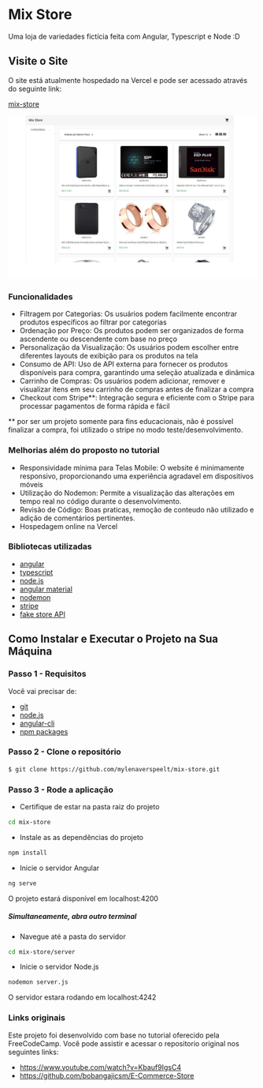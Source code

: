 # Mix Store

Uma loja de variedades fictícia feita com Angular, Typescript e Node :D


## Visite o Site

O site está atualmente hospedado na Vercel e pode ser acessado através do seguinte link:

[mix-store](https://mix-store-eta.vercel.app/home)


<img src="./src/app/public/images/mix-store-print.jpg">

### Funcionalidades

- Filtragem por Categorias: Os usuários podem facilmente encontrar produtos específicos ao filtrar por categorias
- Ordenação por Preço: Os produtos podem ser organizados de forma ascendente ou descendente com base no preço
- Personalização da Visualização: Os usuários podem escolher entre diferentes layouts de exibição para os produtos na tela
- Consumo de API: Uso de API externa para fornecer os produtos disponíveis para compra, garantindo uma seleção atualizada e dinâmica
- Carrinho de Compras: Os usuários podem adicionar, remover e visualizar itens em seu carrinho de compras antes de finalizar a compra
- Checkout com Stripe**: Integração segura e eficiente com o Stripe para processar pagamentos de forma rápida e fácil

** por ser um projeto somente para fins educacionais, não é possível finalizar a compra, foi utilizado o stripe no modo teste/desenvolvimento.

### Melhorias além do proposto no tutorial

- Responsividade mínima para Telas Mobile: O website é minimamente responsivo, proporcionando uma experiência agradavel em dispositivos móveis
- Utilização do Nodemon: Permite a visualização das alterações em tempo real no código durante o desenvolvimento.
- Revisão de Código: Boas praticas, remoção de conteudo não utilizado e adição de comentários pertinentes.
- Hospedagem online na Vercel

### Bibliotecas utilizadas

- [angular](https://angular.io/)
- [typescript](https://www.typescriptlang.org/)
- [node.js](https://nodejs.org/en)
- [angular material](https://material.angular.io/)
- [nodemon](https://www.npmjs.com/package/nodemon)
- [stripe](https://stripe.com/br)
- [fake store API](https://fakestoreapi.com/)

## Como Instalar e Executar o Projeto na Sua Máquina

### Passo 1 - Requisitos

Você vai precisar de:

- [git](https://git-scm.com/)
- [node.js](https://nodejs.org/en)
- [angular-cli](https://angular.io/cli)
- [npm packages](https://www.npmjs.com/)

### Passo 2 - Clone o repositório

```sh
$ git clone https://github.com/mylenaverspeelt/mix-store.git
```

### Passo 3 - Rode a aplicação

- Certifique de estar na pasta raiz do projeto

```sh
cd mix-store
```
- Instale as  as dependências do projeto

```sh
npm install
```

- Inicie o servidor Angular

```sh
ng serve
```

O projeto estará disponível em localhost:4200

##### Simultaneamente, abra outro terminal
- Navegue até a pasta do servidor

```sh
cd mix-store/server
```

- Inicie o servidor Node.js

```sh
nodemon server.js
```
O servidor estara rodando em localhost:4242

### Links originais

Este projeto foi desenvolvido com base no tutorial oferecido pela FreeCodeCamp. Você pode assistir e acessar o repositorio original nos seguintes links:

- https://www.youtube.com/watch?v=Kbauf9IgsC4
- https://github.com/bobangajicsm/E-Commerce-Store

